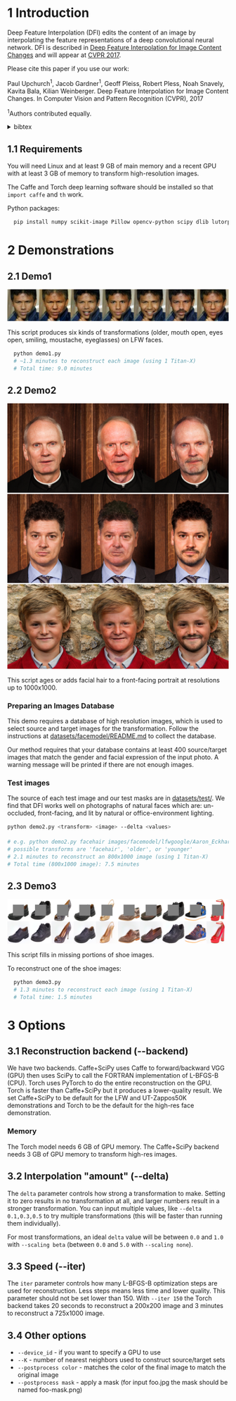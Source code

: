 # 1 Introduction

Deep Feature Interpolation (DFI) edits the content of an image by interpolating the feature representations of a deep convolutional neural network. DFI is described in [Deep Feature Interpolation for Image Content Changes](https://arxiv.org/abs/1611.05507) and will appear at [CVPR 2017](http://cvpr2017.thecvf.com/).

Please cite this paper if you use our work:

Paul Upchurch<sup>1</sup>, Jacob Gardner<sup>1</sup>, Geoff Pleiss, Robert Pless, Noah Snavely, Kavita Bala, Kilian Weinberger. Deep Feature Interpolation for Image Content Changes. In Computer Vision and Pattern Recognition (CVPR), 2017 

<sup>1</sup>Authors contributed equally.
<details>
  <summary>bibtex</summary>
  <pre>@inproceedings{upchurch2017deep,
  title={{D}eep {F}eature {I}nterpolation for Image Content Changes},
  author={Upchurch, Paul and Gardner, Jacob and Pleiss, Geoff and Pless, Robert and Snavely, Noah and Bala, Kavita and Weinberger, Kilian},
  booktitle={Computer Vision and Pattern Recognition (CVPR)},
  year={2017}
}</pre> 
</details>

## 1.1 Requirements

You will need Linux and at least 9 GB of main memory and a recent GPU with at least 3 GB of memory to transform high-resolution images.

The Caffe and Torch deep learning software should be installed so that `import caffe` and `th` work.

Python packages:

```bash
  pip install numpy scikit-image Pillow opencv-python scipy dlib lutorpy execnet torch torchvision protobuf
```

# 2 Demonstrations

## 2.1 Demo1

![demo1](documentation/images/demo1_example.png)

This script produces six kinds of transformations (older, mouth open, eyes open, smiling, moustache, eyeglasses) on LFW faces.

```bash
  python demo1.py
  # ~1.3 minutes to reconstruct each image (using 1 Titan-X)
  # Total time: 9.0 minutes
```

## 2.2 Demo2

![demo2](documentation/images/demo2_senior.jpg) ![demo2](documentation/images/demo2_man.jpg) ![demo2](documentation/images/demo2_kid.jpg)

This script ages or adds facial hair to a front-facing portrait at resolutions up to 1000x1000.

### Preparing an Images Database
This demo requires a database of high resolution images, which is used to select source and target
images for the transformation. Follow the instructions at
[datasets/facemodel/README.md](datasets/facemodel/README.md) to collect the database.

Our method requires that your database contains at least 400 source/target images that match
the gender and facial expression of the input photo. A warning message will be printed if there
are not enough images.

### Test images

The source of each test image and our test masks are in [datasets/test/](datasets/test/). We find that DFI works well on photographs of natural faces which are: un-occluded, front-facing, and lit by natural or office-environment lighting.

```bash
python demo2.py <transform> <image> --delta <values>

# e.g. python demo2.py facehair images/facemodel/lfwgoogle/Aaron_Eckhart/00000004.jpg --delta 2.5,3.5,4.5
# possible transforms are 'facehair', 'older', or 'younger'
# 2.1 minutes to reconstruct an 800x1000 image (using 1 Titan-X)
# Total time (800x1000 image): 7.5 minutes
```

## 2.3 Demo3

![demo3](documentation/images/demo3_example.png)

This script fills in missing portions of shoe images.

To reconstruct one of the shoe images:
```bash
  python demo3.py
  # 1.3 minutes to reconstruct each image (using 1 Titan-X)
  # Total time: 1.5 minutes
```

# 3 Options

## 3.1 Reconstruction backend (--backend)

We have two backends. Caffe+SciPy uses Caffe to forward/backward VGG
(GPU) then uses SciPy to call the FORTRAN implementation of L-BFGS-B
(CPU). Torch uses PyTorch to do the entire reconstruction on the
GPU. Torch is faster than Caffe+SciPy but it produces a lower-quality
result. We set Caffe+SciPy to be default for the LFW and UT-Zappos50K
demonstrations and Torch to be the default for the high-res face
demonstration.

### Memory

The Torch model needs 6 GB of GPU memory. The Caffe+SciPy backend
needs 3 GB of GPU memory to transform high-res images.

## 3.2 Interpolation "amount" (--delta)

The `delta` parameter controls how strong a transformation to make. Setting it to zero
results in no transformation at all, and larger numbers result in a stronger
transformation. You can input multiple values, like `--delta 0.1,0.3,0.5` to try
multiple transformations (this will be faster than running them individually).

For most transformations, an ideal `delta` value will be between `0.0` and `1.0`
with `--scaling beta` (between `0.0` and `5.0` with `--scaling none`).

## 3.3 Speed (--iter)

The `iter` parameter controls how many L-BFGS-B optimization steps are used
for reconstruction. Less steps means less time and lower quality. This
parameter should not be set lower than 150. With `--iter 150` the Torch backend takes 20
seconds to reconstruct a 200x200 image and 3 minutes to reconstruct a 725x1000 image.

## 3.4 Other options

* `--device_id` - if you want to specify a GPU to use
* `--K` - number of nearest neighbors used to construct source/target sets
* `--postprocess color` - matches the color of the final image to match the original image
* `--postprocess mask` - apply a mask (for input foo.jpg the mask should be named foo-mask.png)
